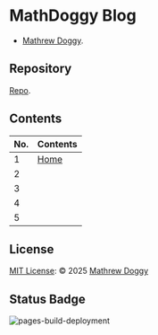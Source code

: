 # MathDoggy Blog

- [Mathrew Doggy](https://mathdoggy.github.io/blog).

## Repository

[Repo](https://github.com/mathdoggy/blog).

## Contents

| No. | Contents |
| ------- | -------- |
| 1 | [Home](https://mathdoggy.github.io/blog/) |
| 2 | [ ]( ) |
| 3 | [ ]( ) |
| 4 | [ ]( ) |
| 5 | [ ]( ) |

## License
[MIT License](https://mathdoggy.github.io/LICENSE): © 2025 [Mathrew Doggy](mrchanmp@disroot.org)

## Status Badge

![pages-build-deployment](https://github.com/mathdoggy/blog/actions/workflows/pages/pages-build-deployment/badge.svg?branch=main)
